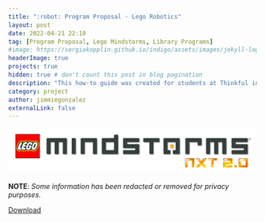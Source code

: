 ```yaml
---
title: ":robot: Program Proposal - Lego Robotics"
layout: post
date: 2022-04-21 22:10
tag: [Program Proposal, Lego Mindstorms, Library Programs]
#image: https://sergiokopplin.github.io/indigo/assets/images/jekyll-logo-light-solid.png
headerImage: true
projects: true
hidden: true # don't count this post in blog pagination
description: "This how-to guide was created for students at Thinkful in order to set up and use the API platform tool Postman."
category: project
author: jimmiegonzalez
externalLink: false
---
```


![Lego Mindstorms](/assets/mindstorms.png "Lego Mindstorms")

**NOTE**: _Some information has been redacted or removed for privacy purposes._

[Download](/assets/lego-robotics.pdf)

